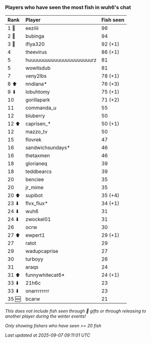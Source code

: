 ### Players who have seen the most fish in wuh6's chat

| Rank  | Player                    | Fish seen |
|:------|:--------------------------|:----------|
| 1 🥇  | eeziiii                   | 96        |
| 2 🥈  | bubinga                   | 94        |
| 3 🥉  | iflya320                  | 92 (+1)   |
| 4     | theevirus                 | 86 (+1)   |
| 5     | huuuuuuuuuuuuuuuuuuuuuurz | 81        |
| 5     | wowitsdub                 | 81        |
| 7     | veny2lbs                  | 78 (+1)   |
| 8 ⬆   | nndiana*                  | 76 (+3)   |
| 9 ⬇   | lobuhtomy                 | 75 (+1)   |
| 10    | gorillapark               | 71 (+2)   |
| 11    | commanda_u                | 55        |
| 12    | bluberry                  | 50        |
| 12 ⬆  | caprisen_*                | 50 (+1)   |
| 12    | mazzo_tv                  | 50        |
| 15    | flovrek                   | 47        |
| 16    | sandwichsundays*          | 46        |
| 16    | thetaxmen                 | 46        |
| 18    | glorianeq                 | 39        |
| 18    | teddbearcs                | 39        |
| 20    | benciee                   | 35        |
| 20    | jr_mime                   | 35        |
| 20 ⬆  | supibot                   | 35 (+4)   |
| 23 ⬇  | flvx_flux*                | 34 (+1)   |
| 24 ⬇  | wuh6                      | 31        |
| 24 ⬇  | zwockel01                 | 31        |
| 26    | ocrw                      | 30        |
| 27 ⬆  | ewpert1                   | 29 (+1)   |
| 27    | ratot                     | 29        |
| 29    | wadupcaprise              | 27        |
| 30    | turboyy                   | 26        |
| 31    | araqs                     | 24        |
| 31 ⬆  | funnywhitecat6*           | 24 (+1)   |
| 33 ⬇  | 21h6c                     | 23        |
| 33 ⬇  | onarrrrrrrr               | 23        |
| 35 🆕 | bcarw                     | 21        |

_This does not include fish seen through 🎁 gifts or through releasing to another player during the winter events!_

_Only showing fishers who have seen >= 20 fish_

_Last updated at 2025-09-07 09:11:01 UTC_